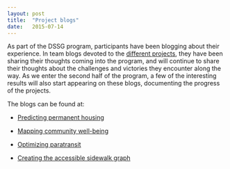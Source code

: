 ```yaml
---
layout: post
title:  "Project blogs"
date:   2015-07-14
---
```


As part of the DSSG program, participants have been blogging about their
experience. In team blogs devoted to the [different projects](http://escience.washington.edu/data-science-for-social-good-project-winners-announced), they have been sharing their thoughts
coming into the program, and will continue to share their thoughts about the challenges and victories they encounter along the way. As we enter the second half of the program, a few of the interesting results will also start appearing on these blogs, documenting the progress of the projects.

The blogs can be found at:

- [Predicting permanent housing](http://uwescience.github.io/DSSG2015-predicting-permanent-housing/)

- [Mapping community well-being](http://uwescience.github.io/DSSG2015-wellbeing/)

- [Optimizing paratransit](http://dssg-paratransit.github.io/main_repo/)

- [Creating the accessible sidewalk graph](http://uwescience.github.io/DSSG_sidewalk/)
